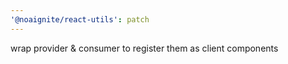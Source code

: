 ```yaml
---
'@noaignite/react-utils': patch
---
```


wrap provider & consumer to register them as client components
